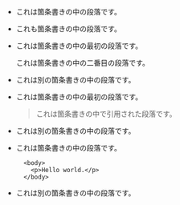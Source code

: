 * これは箇条書きの中の段落です。

* これも箇条書きの中の段落です。

* これは箇条書きの中の最初の段落です。

    これは箇条書きの中の二番目の段落です。

* これは別の箇条書きの中の段落です。

* これは箇条書きの中の最初の段落です。

    > これは箇条書きの中で引用された段落です。

* これは別の箇条書きの中の段落です。

* これは箇条書きの中の段落です。

        <body>
          <p>Hello world.</p>
        </body>

* これは別の箇条書きの中の段落です。
